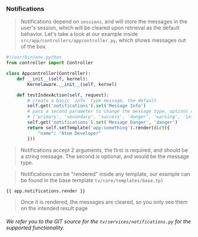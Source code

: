 ### Notifications

> Notifications depend on `sessions`, and will store the messages in the user's session, which will be cleared upon retrieval as the default behavior. Let's take a look at our example inside `src/app/controllers/appcontroller.py`, which shows messages out of the box.

```py
#!/usr/bin/env python
from controller import Controller

class Appcontroller(Controller):
	def __init__(self, kernel):
		Kernelaware.__init__(self, kernel)

	def testIndexAction(self, request):
		# create a basic `info` type message, the default
		self.get('notifications').set('Message Info') 
		# pass a second parameter to change the message type, options come from the "bootstrap framework", meaning 
		# ['primary', 'secondary', 'success', 'danger', 'warning', 'info', 'light', 'dark']
		self.get('notifications').set('Message Danger', 'danger')
		return self.setTemplate('app:something').render(dict({
			"name": "Atom Developer"
		}))


```

> Notifications accept 2 arguments, the first is required, and should be a string message. The second is optional, and would be the message type.

> Notifications can be "rendered" inside any template, our example can be found in the base template `tv/core/templates/base.tpl`

```smarty
{{ app.notifications.render }}
```
> Once it is rendered, the messages are cleared, so you only see them on the intended result page

###### We refer you to the GIT source for the `tv/services/notifications.py` for the supported functionality. 